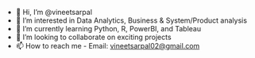 - 👋 Hi, I’m @vineetsarpal
- 👀 I’m interested in Data Analytics, Business & System/Product analysis 
- 🌱 I’m currently learning Python, R, PowerBI, and Tableau
- 💞️ I’m looking to collaborate on exciting projects
- 📫 How to reach me - Email: vineetsarpal02@gmail.com

<!---
vineetsarpal/vineetsarpal is a ✨ special ✨ repository because its `README.md` (this file) appears on your GitHub profile.
You can click the Preview link to take a look at your changes.
--->

